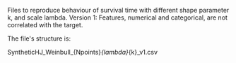 Files to reproduce behaviour of survival time with different shape parameter k, and scale lambda.
Version 1: Features, numerical and categorical, are not correlated with the target.

The file's structure is:

SyntheticHJ_Weinbull_{Npoints}_{lambda}_{k}_v1.csv
